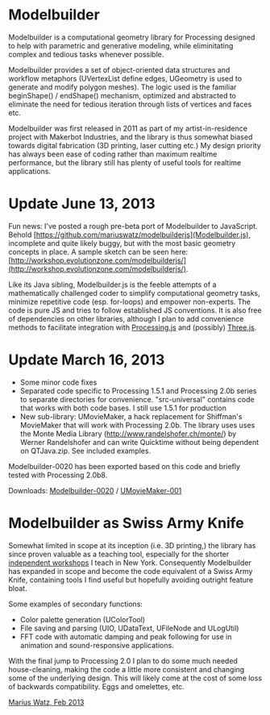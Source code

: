 Modelbuilder
============

Modelbuilder is a computational geometry library for Processing designed to help with parametric and generative modeling, while eliminitating complex and tedious tasks whenever possible. 

Modelbuilder provides a set of object-oriented data structures and workflow metaphors (UVertexList define edges, UGeometry is used to generate and modify polygon meshes). The logic used is the familiar beginShape() / endShape() mechanism, optimized and abstracted to eliminate the need for tedious iteration through lists of vertices and faces etc.  

Modelbuilder was first released in 2011 as part of my artist-in-residence project with Makerbot Industries, and the library is thus somewhat biased towards digital fabrication (3D printing, laser cutting etc.) My design priority has always been ease of coding rather than maximum realtime performance, but the library still has plenty of useful tools for realtime applications. 

Update June 13, 2013
======================

Fun news: I've posted a rough pre-beta port of Modelbuilder to JavaScript. Behold [https://github.com/mariuswatz/modelbuilderjs](Modelbuilder.js), incomplete and quite likely buggy, but with the most basic geometry concepts in place. A sample sketch can be seen here: [http://workshop.evolutionzone.com/modelbuilderjs/](http://workshop.evolutionzone.com/modelbuilderjs/).

Like its Java sibling, Modelbuilder.js is the feeble attempts of a mathematically challenged coder to simplify computational geometry tasks, minimize repetitive code (esp. for-loops) and empower non-experts. The code is pure JS and tries to follow established JS conventions. It is also free of dependencies on other libraries, although I plan to add convenience methods to facilitate integration with [Processing.js](http://processingjs.org/) and (possibly) [Three.js](http://threejs.org/).

Update March 16, 2013
======================

- Some minor code fixes
- Separated code specific to Processing 1.5.1 and Processing 2.0b series to separate directories for convenience. "src-universal" contains code that works with both code bases. I still use
1.5.1 for production
- New sub-library: UMovieMaker, a hack replacement for Shiffman's MovieMaker that will work with Processing 2.0b. The library uses uses the Monte Media Library (http://www.randelshofer.ch/monte/) by Werner Randelshofer and can write Quicktime without being dependent on QTJava.zip. See included examples.

Modelbuilder-0020 has been exported based on this code and briefly tested with Processing 2.0b8. 

Downloads: [Modelbuilder-0020](http://workshop.evolutionzone.com/codedist/Modelbuilder0020-2.0b8.zip) / 
[UMovieMaker-001](http://workshop.evolutionzone.com/codedist/UMovieMaker-001.zip)


Modelbuilder as Swiss Army Knife
======================
Somewhat limited in scope at its inception (i.e. 3D printing,) the library has since proven valuable as a teaching tool, especially for the shorter [independent workshops](http://workshop.evolutionzone.com/workshops-in-new-york/) I teach in New York. Consequently Modelbuilder has expanded in scope and become the code equivalent of a Swiss Army Knife, containing tools I find useful but hopefully avoiding outright feature bloat.

Some examples of secondary functions:

- Color palette generation (UColorTool)
- File saving and parsing (UIO, UDataText, UFileNode and ULogUtil)
- FFT code with automatic damping and peak following for use in animation and sound-responsive applications.

With the final jump to Processing 2.0 I plan to do some much needed house-cleaning, making the code a little more consistent and changing some of the underlying design. This will likely come at the cost of some loss of backwards compatibility. Eggs and omelettes, etc.

[Marius Watz, Feb 2013](http://www.mariuswatz.com/)
